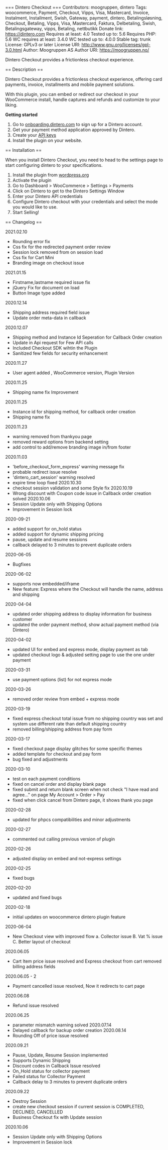 === Dintero Checkout ===
Contributors: moogruppen, dintero
Tags: woocommerce, Payment, Checkout, Vipps, Visa, Mastercard, Invoice, Instalment, Installment, Swish, Gateway, payment, dintero, Betalingsløsning, Checkout, Betaling, Vipps, Visa, Mastercard, Faktura, Delbetaling, Swish, Betalingsgateway, vipps, Betaling, nettbutikk
Donate link: https://dintero.com
Requires at least: 4.0
Tested up to: 5.6
Requires PHP: 5.6
WC requires at least: 3.4.0
WC tested up to: 4.0.0
Stable tag: trunk
License: GPLv3 or later
License URI: http://www.gnu.org/licenses/gpl-3.0.html
Author: Moogruppen AS
Author URI: https://moogruppen.no/

Dintero Checkout provides a frictionless checkout experience.

== Description ==

Dintero Checkout provides a frictionless checkout experience, offering card payments, invoice, installments and mobile payment solutions.

With this plugin, you can embed or redirect our checkout in your WooCommerce install, handle captures and refunds and customize to your liking.

**Getting started**

1. Go to [onboarding.dintero.com](https://onboarding.dintero.com/) to sign up for a Dintero account.
2. Get your payment method application approved by Dintero.
3. Create your [API keys](https://docs.dintero.com/docs/checkout-client.html)
4. Install the plugin on your website.

== Installation ==

When you install Dintero Checkout, you need to head to the settings page to start configuring dintero to your specifications.

1. Install the plugin from [wordpress.org](https://wordpress.org/plugins/dintero-checkout-express/)
2. Activate the plugin
3. Go to Dashboard > WooCommerce > Settings > Payments
4. Click on Dintero to get to the Dintero Settings Window
4. Enter your Dintero API credentials
5. Configure Dintero checkout with your credentials and select the mode you would like to use.
6. Start Selling!


== Changelog ==

2021.02.10
  * Rounding error fix
  * Css fix for the redirected payment order review
  * Session lock removed from on session load
  * Css fix for Cart Mini
  * Branding image on checkout issue

2021.01.15
  * Firstname,lastname required issue fix
  * jQuery Fix for document on load
  * Button Image type added 

2020.12.14

  * Shipping address required field issue
  * Update order meta-data in callback

2020.12.07
  * Shipping method and Instance Id Seperation for Callback Order creation
  * Update in Api request for Few API calls
  * Included Checkout SDK wihtin the Plugin 
  * Sanitized few fields for security enhancement

2020.11.27
  * User agent added , WooCommerce version, Plugin Version

2020.11.25
  * Shipping name fix Improvement

2020.11.25
  * Instance id for shipping method, for callback order creation 
  * Shipping name fix
  
2020.11.23
   * warning removed from thankyou page
   * removed reward options from backend setting
   * add control to add/remove branding image in/from footer

2020.11.03
   * 'before_checkout_form_express' warning message fix
   * probable redirect issue resolve
   * 'dintero_cart_session' warning resolved 
   * expire time loop fixed
2020.10.30
  * checkout session validation and some Style fix
2020.10.19
  * Wrong discount with Coupon code issue in Callback order creation solved
2020.10.06
  * Session Update only with Shipping Options
  * Improvement in Session lock

2020-09-21

* added support for on_hold status 
* added support for dynamic shipping pricing
* pause, update and resume sessions
* callback delayed to 3 minutes to prevent duplicate orders

2020-06-05

 * Bugfixes

2020-06-02

 * supports now embedded/iframe
 * New feature: Express where the Checkout will handle the name, address and shipping

2020-04-04

 * updated order shipping address to display information for business customer
 * updated the order payment method, show actual payment method (via Dintero)


2020-04-02

 * updated UI for embed and express mode, display payment as tab
 * updated checkout logo & adjusted setting page to use the one under payment


2020-03-31

 * use payment options (list) for not express mode


2020-03-26

 * removed order review from embed + express mode


2020-03-19

 * fixed express checkout total issue from no shipping country was set and system use different rate than default shipping country
 * removed billing/shipping address from pay form


2020-03-17

 * fixed checkout page display glitches for some specific themes
 * added template for checkout and pay form
 * bug fixed and adjustments


2020-03-10

 * test on each payment conditions
 * fixed on cancel order and display blank page
 * fixed submit and return blank screen when not check "I have read and agree..." on page My Account > Order > Pay
 * fixed when click cancel from Dintero page, it shows thank you page


2020-02-28

 * updated for phpcs compatibilities and minor adjustments

2020-02-27

 * commented out calling previous version of plugin

2020-02-26

 * adjusted display on embed and not-express settings

2020-02-25

 * fixed bugs

2020-02-20

 * updated and fixed bugs

2020-02-18

 * initial updates on woocommerce dintero plugin feature

2020-06-04
 * New Checkout view with improved flow
    a. Collector issue
    B. Vat % issue
    C. Better layout of checkout

2020.06.05
 * Cart Item price issue resolved and Express checkout from cart removed billing address fields

2020.06.05 - 2
 * Payment cancelled issue resolved, Now it redirects to cart page

2020.06.08
 * Refund issue resolved

2020.06.25
 * parameter mismatch warning solved
2020.07.14
  * Delayed callback for backup order creation 
2020.08.14
  * Rounding Off of price issue resolved 

2020.09.21
  * Pause, Update, Resume Session implemented
  * Supports Dynamic Shipping 
  * Discount codes in Callback Issue resolved
  * On_Hold status for collector payment
  * Failed status for Collector Payment
  * Callback delay to 3 minutes to prevent duplicate orders


2020.09.22
  * Destroy Session 
  * create new checkout session if current session is COMPLETED, DECLINED, CANCELLED
  * Business Checkout fix with Update session
  
2020.10.06
  * Session Update only with Shipping Options
  * Improvement in Session lock
  

